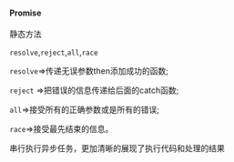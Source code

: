 #### Promise ####


静态方法

`resolve`,`reject`,`all`,`race`

`resolve`=>传递无误参数then添加成功的函数;

`reject` =>把错误的信息传递给后面的catch函数;

`all`=>接受所有的正确参数或是所有的错误;

`race`=>接受最先结束的信息。

串行执行异步任务，更加清晰的展现了执行代码和处理的结果